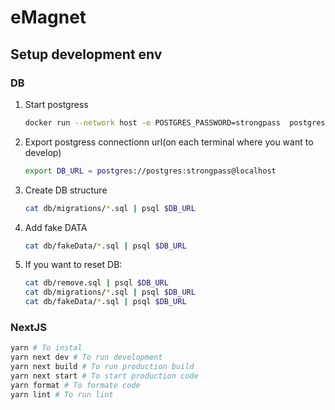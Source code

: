 # eMagnet

## Setup development env
### DB 

1. Start postgress

   ```bash
   docker run --network host -e POSTGRES_PASSWORD=strongpass  postgres
   ```

2. Export postgress connectionn url(on each terminal where you want to develop)

   ```bash
   export DB_URL = postgres://postgres:strongpass@localhost
   ```

3. Create DB structure

   ```bash
   cat db/migrations/*.sql | psql $DB_URL
   ```

4. Add fake DATA

   ```bash
   cat db/fakeData/*.sql | psql $DB_URL
   ```

5. If you want to reset DB:

   ```bash
   cat db/remove.sql | psql $DB_URL
   cat db/migrations/*.sql | psql $DB_URL
   cat db/fakeData/*.sql | psql $DB_URL
   ```

### NextJS
```bash
yarn # To instal
yarn next dev # To run development
yarn next build # To run production build
yarn next start # To start production code
yarn format # To formate code
yarn lint # To run lint
```

